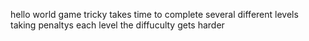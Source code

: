 hello world
game
tricky
takes time to complete
several different levels
taking penaltys 
each level the diffuculty gets harder


